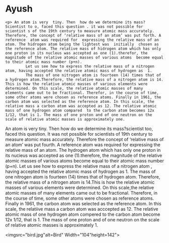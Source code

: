 # Ayush
<title>my first websit</title>
               
    <p> An atom is very  tiny. Then  how do we determine its mass? Scientist to o, faced this question . it was not possible for scientist s of the 19th century to measure atomic mass accurately. Therefore, the concept of ‘relative mass of an atom’ was put forth. A reference  atom was required for  expressing the relative mass of an atom. The hidrogen atom being the lightest was  initially  chosen as the reference atom. The relative mass of hidrogen atom which has only one proton in its nucleus was accepted as one (1).therefor, the magnitude of the relative atomic masses of various atoms  become equal to their atomic mass number (p+n).
             Let us see how to express the relative mass of a nitrogen atom, having accepted the relative atomic mass of hydrogen as  1.
             The mass of one nitrogen atom is fourteen (14) times that of a hydrogen atom.Therefore, the relative mass of a nitrogen atom is 14. This is how the relative atomic masses of various elements were determined. On this scale, the relative atomic masses of many  elements came out to be fractional. Therefor, in the course of time, some other atoms were chosen as reference atoms. Finally in 1961, the carbon atom was selected as the reference atom. In this scale, the relative mass a carbon atom was accepted as 12. The relative atomic mass of one hydrogen atom compared  to the carbon atom becomes 12x 1/12, that is 1. The mass of one proton and of one neutron on the scale of relative atomic masses is approximately one.

 An atom is very tiny. Then how do we determine its mass?scientist too, faced  this question. It was not possible for scientists of 19th century to measure atomic mass accurately. Therefore the concept of ‘relative mass of an atom’ was  put fourth. A reference atom was required for expressing the relative mass of an atom. The hydrogen atom which has only one proton in its nucieus was accepted as one (1).therefore, the magnitude of the relative atomic masses of various atoms become equal to their atomic mass number  (p+n).
Let us see how to express the relative mass of a nitrogen atom , having accepted the relative atomic mass of hydrogen as 1.
The mass of one nitrogen atom is fourteen (14) times that of hydrogen atom. Therefore, the relative mass of a nitrogen atom is 14.This is how the relative atomic masses of various elements were determined. On this scale,the relative atomic masses of many elements  came out to be fractional. Therefore, in the course of time, some other atoms were chosen as reference atoms. Finally in 1961, the carbon atom was selected as the reference atom. In this scale, the relatiive mass a carbon atom was acccepted as 12. The relative atomic mass of one hydrogen atom compered to the carbon atom become 12x 1/12, that is 1. The mass of one proton and of one neutron on the scale of relative atomic masses  is approximately 1.</p>
<imgsrc="bird.jpg"alt=Bird"
Width="104"height=142">
